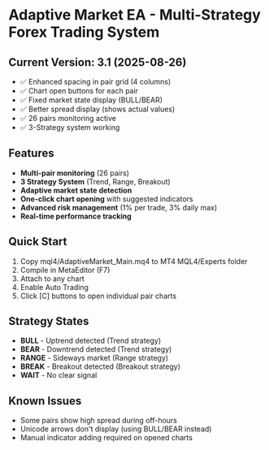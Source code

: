 ﻿# Adaptive Market EA - Multi-Strategy Forex Trading System

## Current Version: 3.1 (2025-08-26)
- ✅ Enhanced spacing in pair grid (4 columns)
- ✅ Chart open buttons for each pair
- ✅ Fixed market state display (BULL/BEAR)
- ✅ Better spread display (shows actual values)
- ✅ 26 pairs monitoring active
- ✅ 3-Strategy system working

## Features
- **Multi-pair monitoring** (26 pairs)
- **3 Strategy System** (Trend, Range, Breakout)
- **Adaptive market state detection**
- **One-click chart opening** with suggested indicators
- **Advanced risk management** (1% per trade, 3% daily max)
- **Real-time performance tracking**

## Quick Start
1. Copy mql4/AdaptiveMarket_Main.mq4 to MT4 MQL4/Experts folder
2. Compile in MetaEditor (F7)
3. Attach to any chart
4. Enable Auto Trading
5. Click [C] buttons to open individual pair charts

## Strategy States
- **BULL** - Uptrend detected (Trend strategy)
- **BEAR** - Downtrend detected (Trend strategy)
- **RANGE** - Sideways market (Range strategy)
- **BREAK** - Breakout detected (Breakout strategy)
- **WAIT** - No clear signal

## Known Issues
- Some pairs show high spread during off-hours
- Unicode arrows don't display (using BULL/BEAR instead)
- Manual indicator adding required on opened charts
